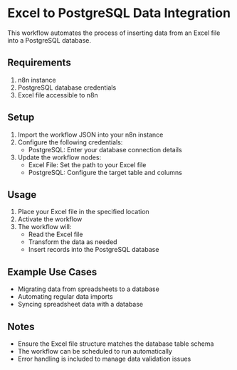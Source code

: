 # Excel to PostgreSQL Data Integration

This workflow automates the process of inserting data from an Excel file into a PostgreSQL database.

## Requirements

1. n8n instance
2. PostgreSQL database credentials
3. Excel file accessible to n8n

## Setup

1. Import the workflow JSON into your n8n instance
2. Configure the following credentials:
   - PostgreSQL: Enter your database connection details
3. Update the workflow nodes:
   - Excel File: Set the path to your Excel file
   - PostgreSQL: Configure the target table and columns

## Usage

1. Place your Excel file in the specified location
2. Activate the workflow
3. The workflow will:
   - Read the Excel file
   - Transform the data as needed
   - Insert records into the PostgreSQL database

## Example Use Cases

- Migrating data from spreadsheets to a database
- Automating regular data imports
- Syncing spreadsheet data with a database

## Notes

- Ensure the Excel file structure matches the database table schema
- The workflow can be scheduled to run automatically
- Error handling is included to manage data validation issues
